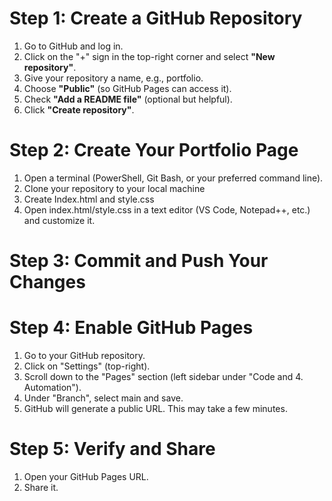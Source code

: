 # Step 1: Create a GitHub Repository
1. Go to GitHub and log in.
2. Click on the "+" sign in the top-right corner and select **"New repository"**.
3. Give your repository a name, e.g., portfolio.
4. Choose **"Public"** (so GitHub Pages can access it).
5. Check **"Add a README file"** (optional but helpful).
6. Click **"Create repository"**.

# Step 2: Create Your Portfolio Page
1. Open a terminal (PowerShell, Git Bash, or your preferred command line).
2. Clone your repository to your local machine
3. Create Index.html and style.css
4. Open index.html/style.css in a text editor (VS Code, Notepad++, etc.) and customize it.

# Step 3: Commit and Push Your Changes
# Step 4: Enable GitHub Pages
1. Go to your GitHub repository.
2. Click on "Settings" (top-right).
3. Scroll down to the "Pages" section (left sidebar under "Code and 4. Automation").
4. Under "Branch", select main and save.
5. GitHub will generate a public URL. This may take a few minutes.
# Step 5: Verify and Share
1. Open your GitHub Pages URL.
2. Share it.